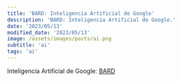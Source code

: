 ```yaml
---
title: 'BARD: Inteligencia Artificial de Google'
description: 'BARD: Inteligencia Artificial de Google.'
date: '2023/05/13'
modified_date: '2023/05/13'
image: /assets/images/posts/ai.png
subtitle: 'ai'
tags: 'ai'
---
```


Inteligencia Artificial de Google: [BARD](https://bard.google.com/)
